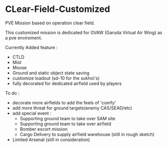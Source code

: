 # CLear-Field-Customized
PVE Mission based on operation clear field.

This customized mission is dedicated for GVAW (Garuda Virtual Air Wing) as a pve enviroment.

Currently Added feature :
- CTLD
- Mist
- Moose
- Ground and static object state saving
- customize loadout (sd-10 for the sukhoi's)
- fully decorated for dedicated airfield used by players

To do :
- decorate more airfields to add the feels of 'comfy'
- add more threat for ground targets(enemy CAS/SEAD/etc)
- add special event :
     - Supporting ground team to take over SAM site
     - Supporting ground team to take over airfield
     - Bomber escort mission
     - Cargo Delivery to supply airfield warehouse (still in rough sketch)
- Limited Arsenal (still in consideration)
